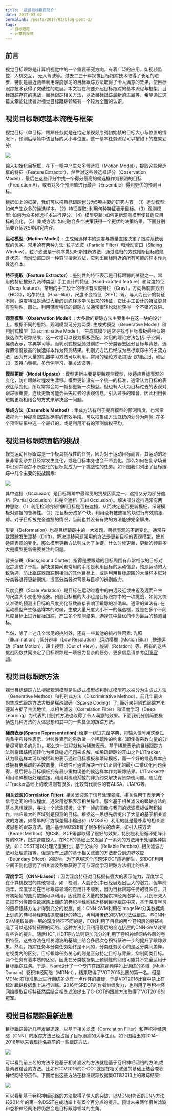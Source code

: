 ```yaml
---
title: '视觉目标跟踪简介'
date: 2017-03-02
permalink: /posts/2017/03/blog-post-2/
tags:
  - 目标跟踪
  - 计算机视觉
---
```

## 前言
视觉目标跟踪是计算机视觉中的一个重要研究方向，有着广泛的应用，如视频监控，人机交互， 无人驾驶等。过去二三十年视觉目标跟踪技术取得了长足的进步，特别是最近两年利用深度学习的目标跟踪方法取得了令人满意的效果，使目标跟踪技术获得了突破性的进展。本文旨在简要介绍目标跟踪的基本流程与框架，目标跟踪存在的挑战，目标跟踪相关方法，以及目标跟踪最新的进展等，希望通过这篇文章能让读者对视觉目标跟踪领域有一个较为全面的认识。

## 视觉目标跟踪基本流程与框架
视觉目标（单目标）跟踪任务就是在给定某视频序列初始帧的目标大小与位置的情况下，预测后续帧中该目标的大小与位置。这一基本任务流程可以按如下的框架划分:

<img src='/images/intro1.jpg'>

输入初始化目标框，在下一帧中产生众多候选框（Motion Model），提取这些候选框的特征（Feature Extractor），然后对这些候选框评分（Observation Model），最后在这些评分中找一个得分最高的候选框作为预测的目标（Prediction A），或者对多个预测值进行融合（Ensemble）得到更优的预测目标。

根据如上的框架，我们可以把目标跟踪划分为5项主要的研究内容。（1）运动模型: 如何产生众多的候选样本。（2）特征提取: 利用何种特征表示目标。（3）观测模型: 如何为众多候选样本进行评分。（4）模型更新: 如何更新观测模型使其适应目标的变化。（5）集成方法: 如何融合多个决策获得一个更优的决策结果。下面分别简要介绍这5项研究内容。

**运动模型（Motion Model）**: 生成候选样本的速度与质量直接决定了跟踪系统表现的优劣。常用的有两种方法: 粒子滤波（Particle Filter）和滑动窗口（Sliding Window）。粒子滤波是一种序贯贝叶斯推断方法，通过递归的方式推断目标的隐含状态。而滑动窗口是一种穷举搜索方法，它列出目标附近的所有可能的样本作为候选样本。

**特征提取（Feature Extractor）**: 鉴别性的特征表示是目标跟踪的关键之一。常用的特征被分为两种类型: 手工设计的特征（Hand-crafted feature）和深度特征（Deep feature）。常用的手工设计的特征有灰度特征（Gray），方向梯度直方图（HOG），哈尔特征（Haar-like），尺度不变特征（SIFT）等。与人为设计的特征不同，深度特征是通过大量的训练样本学习出来的特征，它比手工设计的特征更具有鉴别性。因此，利用深度特征的跟踪方法通常很轻松就能获得一个不错的效果。

**观测模型（Observation Model）**: 大多数的跟踪方法主要集中在这一块的设计上。根据不同的思路，观测模型可分为两类: 生成式模型（Generative Model）和判别式模型（Discriminative Model）。 生成式模型通常寻找与目标模板最相似的候选作为跟踪结果，这一过程可以视为模板匹配。常用的理论方法包括: 子空间，稀疏表示，字典学习等。而判别式模型通过训练一个分类器去区分目标与背景，选择置信度最高的候选样本作为预测结果。判别式方法已经成为目标跟踪中的主流方法，因为有大量的机器学习方法可以利用。常用的理论方法包括: 逻辑回归，岭回归，支持向量机，多示例学习，相关滤波等。

**模型更新（Model Update）**: 模型更新主要是更新观测模型，以适应目标表观的变化，防止跟踪过程发生漂移。模型更新没有一个统一的标准，通常认为目标的表观连续变化，所以常常会每一帧都更新一次模型。但也有人认为目标过去的表观对跟踪很重要，连续更新可能会丢失过去的表观信息，引入过多的噪音，因此利用长短期更新相结合的方式来解决这一问题。

**集成方法（Ensemble Method）**: 集成方法有利于提高模型的预测精度，也常常被视为一种提高跟踪准确率的有效手段。可以把集成方法笼统的划分为两类: 在多个预测结果中选一个最好的，或是利用所有的预测加权平均。

## 视觉目标跟踪面临的挑战
视觉运动目标跟踪是一个极具挑战性的任务，因为对于运动目标而言，其运动的场景非常复杂并且经常发生变化，或是目标本身也会不断变化。那么如何在复杂场景中识别并跟踪不断变化的目标就成为一个挑战性的任务。如下图我们列出了目标跟踪中几个主要的挑战因素:

<img src='/images/intro2.jpg'>

其中遮挡（Occlusion）是目标跟踪中最常见的挑战因素之一，遮挡又分为部分遮挡（Partial Occlusion）和完全遮挡（Full Occlusion）。解决部分遮挡通常有两种思路:（1）利用检测机制判断目标是否被遮挡，从而决定是否更新模板，保证模板对遮挡的鲁棒性。（2）把目标分成多个块，利用没有被遮挡的块进行有效的跟踪。对于目标被完全遮挡的情况，当前也并没有有效的方法能够完全解决。

形变（Deformation）也是目标跟踪中的一大难题，目标表观的不断变化，通常导致跟踪发生漂移（Drift）。解决漂移问题常用的方法是更新目标的表观模型，使其适应表观的变化，那么模型更新方法则成为了关键。什么时候更新，更新的频率多大是模型更新需要关注的问题。

背景杂斑（Background Clutter）指得是要跟踪的目标周围有非常相似的目标对跟踪造成了干扰。解决这类问题常用的手段是利用目标的运动信息，预测运动的大致轨迹，防止跟踪器跟踪到相似的其他目标上，或是利用目标周围的大量样本框对分类器进行更新训练，提高分类器对背景与目标的辨别能力。

尺度变换（Scale Variation）是目标在运动过程中的由远及近或由近及远而产生的尺度大小变化的现象。预测目标框的大小也是目标跟踪中的一项挑战，如何又快又准确的预测出目标的尺度变化系数直接影响了跟踪的准确率。通常的做法有: 在运动模型产生候选样本的时候，生成大量尺度大小不一的候选框，或是在多个不同尺度目标上进行目标跟踪，产生多个预测结果，选择其中最优的作为最后的预测目标。

当然，除了上述几个常见的挑战外，还有一些其他的挑战性因素: 光照（illumination）,低分辨率（Low Resolution）,运动模糊（Motion Blur）,快速运动（Fast Motion），超出视野（Out of View），旋转（Rotation）等。所有的这些挑战因数共同决定了目标跟踪是一项极为复杂的任务。更多信息请参考[OTB官网](http://cvlab.hanyang.ac.kr/tracker_benchmark/datasets.html)。

## 视觉目标跟踪方法
视觉目标跟踪方法根据观测模型是生成式模型或判别式模型可以被分为生成式方法（Generative Method）和判别式方法（Discriminative Method）。前几年最火的生成式跟踪方法大概是稀疏编码（Sparse Coding）了, 而近来判别式跟踪方法逐渐占据了主流地位，以相关滤波（Correlation Filter）和深度学习（Deep Learning）为代表的判别式方法也取得了令人满意的效果。下面我们分别简要概括这几种方法的大体思想和其中的一些具体的跟踪方法。

**稀疏表示(Sparse Representation)**: 给定一组过完备字典，将输入信号用这组过完备字典线性表示，对线性表示的系数做一个稀疏性的约束（即使得系数向量的分量尽可能多的为0），那么这一过程就称为稀疏表示。基于稀疏表示的目标跟踪方法则将跟踪问题转化为稀疏逼近问题来求解。如稀疏跟踪的开山之作L1Tracker, 认为候选样本可以被稀疏的表示通过目标模板和琐碎模板，而一个好的候选样本应该拥有更稀疏的系数向量。稀疏性可通过解决一个L1正则化的最小二乘优化问题获得，最后将与目标模板拥有最小重构误差的候选样本作为跟踪结果。L1Tracker中利用琐碎模板处理遮挡，利用对稀疏系数的非负约束解决背景杂斑问题。随后在L1Tracker基础上的改进则有很多，比较有代表性的有ALSA，L1APG等。

**相关滤波(Correlation Filter)**: 相关滤波源于信号处理领域，相关性用于表示两个信号之间的相似程度，通常用卷积表示相关操作。那么基于相关滤波的跟踪方法的基本思想就是，寻找一个滤波模板，让下一帧的图像与我们的滤波模板做卷积操作，响应最大的区域则是预测的目标。根据这一思想先后提出了大量的基于相关滤波的方法，如最早的平方误差最小输出和（MOSSE）利用的就是最朴素的相关滤波思想的跟踪方法。随后基于MOSSE有了很多相关的改进，如引入核方法（Kernel Method）的CSK，KCF等都取得了很好的效果，特别是利用循环矩阵计算的KCF，跟踪速度惊人。在KCF的基础上又发展了一系列的方法用于处理各种挑战。如：DSST可以处理尺度变化，基于分块的（Reliable Patches）相关滤波方法可处理遮挡等。但是所有上述的基于相关滤波的方法都受到边界效应（Boundary Effect）的影响。为了克服这个问题SRDCF应运而生，SRDCF利用空间正则化惩罚了相关滤波系数获得了可与深度学习跟踪方法相比的结果。

**深度学习（CNN-Based）**: 因为深度特征对目标拥有强大的表示能力，深度学习在计算机视觉的其他领域，如：检测，人脸识别中已经展现出巨大的潜力。但早前两年，深度学习在目标跟踪领域的应用并不顺利，因为目标跟踪任务的特殊性，只有初始帧的图片数据可以利用，因此缺乏大量的数据供神经网络学习。只到研究人员把在分类图像数据集上训练的卷积神经网络迁移到目标跟踪中来，基于深度学习的目标跟踪方法才得到充分的发展。如：CNN-SVM利用在ImageNet分类数据集上训练的卷积神经网络提取目标的特征，再利用传统的SVM方法做跟踪。与CNN-SVM提取最后一层的深度特征不同的是，FCN利用了目标的两个卷积层的特征构造了可以选择特征图的网络，这种方法比只利用最后的全连接层的CNN-SVM效果有些许的提升。随后HCF, HDT等方法则更加充分的利用了卷积神经网络各层的卷积特征，这些方法在相关滤波的基础上结合多层次卷积特征进一步的提升了跟踪效果。然而，跟踪任务与分类任务始终是不同的，分类任务关心的是区分类间差异，忽视类内的区别。目标跟踪任务关心的则是区分特定目标与背景，抑制同类目标。两个任务有着本质的区别，因此在分类数据集上预训练的网络可能并不完全适用于目标跟踪任务。于是，Nam设计了一个专门在跟踪视频序列上训练的多域（Multi-Domain）卷积神经网络（MDNet），结果取得了VOT2015比赛的第一名。但是MDNet在标准集上进行训练多少有一点作弊的嫌疑，于是VOT2016比赛中禁止在标准跟踪数据集上进行训练。2016年SRDCF的作者继续发力，也利用了卷积神经网络提取目标特征然后结合相关滤波提出了C-COT的跟踪方法取得了VOT2016的冠军。

## 视觉目标跟踪最新进展
目标跟踪最近几年发展迅速，以基于相关滤波（Correlation Filter）和卷积神经网络（CNN）的跟踪方法已经占据了目标跟踪的大半江山。如下图给出的2014-2016年以来表现排名靠前的一些跟踪方法。

<img src='/images/intro3.jpg'>

可以看到前三名的方法不是基于相关滤波的方法就是基于卷积神经网络的方法,或是两者结合的方法。比如ECCV2016的C-COT就是在相关滤波的基础上结合卷积神经网络的杰作。下图给出这些方法在标准跟踪数据集OTB2013上的跟踪结果:

<img src='/images/intro4.jpg'>

可以看到基于卷积神经网络的方法取得了惊人的突破，以MDNet为首的CNN方法较2014年的第一名DSST在成功率上有15个百分点的提升。预计未来两年相关滤波和卷积神经网络将仍然会是目标跟踪领域的主角。
